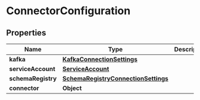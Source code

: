 

# ConnectorConfiguration


## Properties

Name | Type | Description | Notes
------------ | ------------- | ------------- | -------------
**kafka** | [**KafkaConnectionSettings**](KafkaConnectionSettings.md) |  | 
**serviceAccount** | [**ServiceAccount**](ServiceAccount.md) |  | 
**schemaRegistry** | [**SchemaRegistryConnectionSettings**](SchemaRegistryConnectionSettings.md) |  |  [optional]
**connector** | **Object** |  | 



